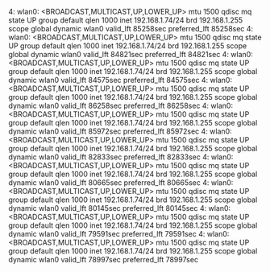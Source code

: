 4: wlan0: <BROADCAST,MULTICAST,UP,LOWER_UP> mtu 1500 qdisc mq state UP group default qlen 1000
    inet 192.168.1.74/24 brd 192.168.1.255 scope global dynamic wlan0
       valid_lft 85258sec preferred_lft 85258sec
4: wlan0: <BROADCAST,MULTICAST,UP,LOWER_UP> mtu 1500 qdisc mq state UP group default qlen 1000
    inet 192.168.1.74/24 brd 192.168.1.255 scope global dynamic wlan0
       valid_lft 84821sec preferred_lft 84821sec
4: wlan0: <BROADCAST,MULTICAST,UP,LOWER_UP> mtu 1500 qdisc mq state UP group default qlen 1000
    inet 192.168.1.74/24 brd 192.168.1.255 scope global dynamic wlan0
       valid_lft 84575sec preferred_lft 84575sec
4: wlan0: <BROADCAST,MULTICAST,UP,LOWER_UP> mtu 1500 qdisc mq state UP group default qlen 1000
    inet 192.168.1.74/24 brd 192.168.1.255 scope global dynamic wlan0
       valid_lft 86258sec preferred_lft 86258sec
4: wlan0: <BROADCAST,MULTICAST,UP,LOWER_UP> mtu 1500 qdisc mq state UP group default qlen 1000
    inet 192.168.1.74/24 brd 192.168.1.255 scope global dynamic wlan0
       valid_lft 85972sec preferred_lft 85972sec
4: wlan0: <BROADCAST,MULTICAST,UP,LOWER_UP> mtu 1500 qdisc mq state UP group default qlen 1000
    inet 192.168.1.74/24 brd 192.168.1.255 scope global dynamic wlan0
       valid_lft 82833sec preferred_lft 82833sec
4: wlan0: <BROADCAST,MULTICAST,UP,LOWER_UP> mtu 1500 qdisc mq state UP group default qlen 1000
    inet 192.168.1.74/24 brd 192.168.1.255 scope global dynamic wlan0
       valid_lft 80665sec preferred_lft 80665sec
4: wlan0: <BROADCAST,MULTICAST,UP,LOWER_UP> mtu 1500 qdisc mq state UP group default qlen 1000
    inet 192.168.1.74/24 brd 192.168.1.255 scope global dynamic wlan0
       valid_lft 80145sec preferred_lft 80145sec
4: wlan0: <BROADCAST,MULTICAST,UP,LOWER_UP> mtu 1500 qdisc mq state UP group default qlen 1000
    inet 192.168.1.74/24 brd 192.168.1.255 scope global dynamic wlan0
       valid_lft 79591sec preferred_lft 79591sec
4: wlan0: <BROADCAST,MULTICAST,UP,LOWER_UP> mtu 1500 qdisc mq state UP group default qlen 1000
    inet 192.168.1.74/24 brd 192.168.1.255 scope global dynamic wlan0
       valid_lft 78997sec preferred_lft 78997sec
